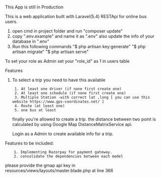 This App is still in Production

This is a web application built with Laravel(5.4) RESTApi for online bus users.  

1. open cmd in project folder and run "composer update"
2. copy ".env.example" and name it as ".env" also update the info of your database in ".env"
3. Run this following commands
 "$ php artisan key:generate"
 "$ php artisan migrate"
 "$ php artisan serve"

To set your role as Admin set your "role_id" as 1 in users table 


Features
1. To select a trip you need to have this available

		1. At least one driver (if none first create one)
		2. At least one schedule (if none first create one)
		3. Multiple Station -with correct lat ,long [ you can use this website https://www.gps-coordinates.net/ ]
		4. Route (at least one)
		5. one bus at least
	
	finally you're allowed to create a trip. the distance between two point is calculated by using Google Map DistanceMatrixService api.
	
	Login as a Admin to create available info for a trip.
	
Features to be included:

		1. Implementing Razorpay for payment gateway.
		2. consolidate the dependencies between each model
		

please provide the gmap api key in resources/views/layouts/master.blade.php at line 366

